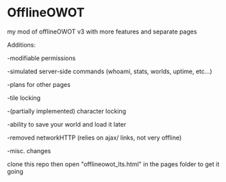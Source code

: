 # OfflineOWOT
my mod of offlineOWOT v3 with more features and separate pages 

Additions:

-modifiable permissions

-simulated server-side commands (whoami, stats, worlds, uptime, etc...)

-plans for other pages

-tile locking

-(partially implemented) character locking

-ability to save your world and load it later

-removed networkHTTP (relies on ajax/ links, not very offline)

-misc. changes

clone this repo then open "offlineowot_lts.html" in the pages folder to get it going
